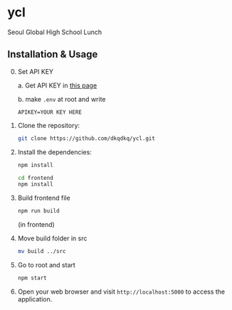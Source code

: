 # ycl

Seoul Global High School Lunch

## Installation & Usage

0. Set API KEY

    a. Get API KEY in [this page](https://open.neis.go.kr/portal/mainPage.do)


    b. make `.env` at root and write


    ```
    APIKEY=YOUR KEY HERE
    ```

2. Clone the repository:

    ```bash
    git clone https://github.com/dkqdkq/ycl.git
    ```

3. Install the dependencies:

    ```bash
    npm install
    ```

    ```bash
    cd frontend
    npm install
    ```

4. Build frontend file

    ```bash
    npm run build
    ```
    (in frontend)

5. Move build folder in src

    ```bash
    mv build ../src
    ```

6. Go to root and start

    ```bash
    npm start
    ```

7. Open your web browser and visit `http://localhost:5000` to access the application.
